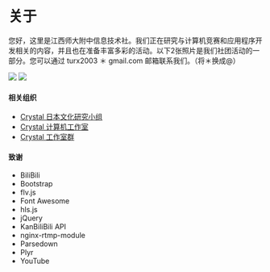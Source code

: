 # 关于

您好，这里是江西师大附中信息技术社。我们正在研究与计算机竞赛和应用程序开发相关的内容，并且也在准备丰富多彩的活动。以下2张照片是我们社团活动的一部分。您可以通过 turx2003 ＊ gmail.com 邮箱联系我们。（将＊换成@）

<img src="/img/about/about/1" class="img-thumbnail img-fluid col-md-5 p-1 rounded mx-auto">
<img src="/img/about/about/2" class="img-thumbnail img-fluid col-md-5 p-1 rounded mx-auto">

<div class="mt-3"></div>

#### 相关组织
- [Crystal 日本文化研究小组](https://cnk.cstu.xyz)
- [Crystal 计算机工作室](https://ccs.cstu.xyz)
- [Crystal 工作室群](https://www.cstu.xyz)

#### 致谢
- BiliBili
- Bootstrap
- flv.js
- Font Awesome
- hls.js
- jQuery
- KanBiliBili API
- nginx-rtmp-module
- Parsedown
- Plyr
- YouTube